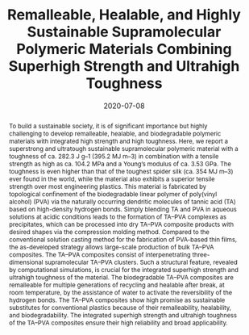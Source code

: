 ---
title: "Remalleable, Healable, and Highly Sustainable Supramolecular  Polymeric Materials Combining Superhigh Strength and Ultrahigh Toughness"
authors:
- Wenwen Niu
- 朱有亮
- Rui Wang
- Zhongyuan Lu
- Xiaokong Liu
- Junqi Sun
date: "2020-07-08"
doi: "10.1021/acsami.0c06995"
publication_types: ["期刊文章"]
publication: "ACS Applied Materials & Interfaces"
publication_short: "ACS Appl. Mater. Interfaces"
abstract: "To build a sustainable society, it is of significant  importance but highly challenging to develop remalleable, healable, and  biodegradable polymeric materials with integrated high strength and high  toughness. Here, we report a superstrong and ultratough sustainable  supramolecular polymeric material with a toughness of ca. 282.3 J g–1  (395.2 MJ m–3) in combination with a tensile strength as high as ca.  104.2 MPa and a Young’s modulus of ca. 3.53 GPa. The toughness is even  higher than that of the toughest spider silk (ca. 354 MJ m–3) ever found  in the world, while the material also exhibits a superior tensile  strength over most engineering plastics. This material is fabricated by  topological confinement of the biodegradable linear polymer of  poly(vinyl alcohol) (PVA) via the naturally occurring dendritic  molecules of tannic acid (TA) based on high-density hydrogen bonds.  Simply blending TA and PVA in aqueous solutions at acidic conditions  leads to the formation of TA–PVA complexes as precipitates, which can be  processed into dry TA–PVA composite products with desired shapes via  the compression molding method. Compared to the conventional solution  casting method for the fabrication of PVA-based thin films, the  as-developed strategy allows large-scale production of bulk TA–PVA  composites. The TA–PVA composites consist of interpenetrating  three-dimensional supramolecular TA–PVA clusters. Such a structural  feature, revealed by computational simulations, is crucial for the  integrated superhigh strength and ultrahigh toughness of the material.  The biodegradable TA–PVA composites are remalleable for multiple  generations of recycling and healable after break, at room temperature,  by the assistance of water to activate the reversibility of the hydrogen  bonds. The TA–PVA composites show high promise as sustainable  substitutes for conventional plastics because of their remalleability,  healability, and biodegradability. The integrated superhigh strength and  ultrahigh toughness of the TA–PVA composites ensure their high  reliability and broad applicability."
url_pdf: "https://doi.org/10.1021/acsami.0c06995"
---
